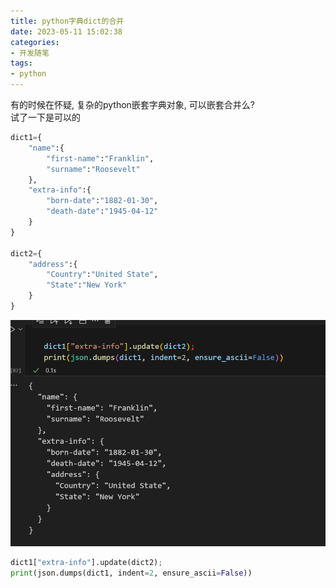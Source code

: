 ```yaml
---
title: python字典dict的合并
date: 2023-05-11 15:02:38
categories:
- 开发随笔
tags: 
- python
---
```


有的时候在怀疑, 复杂的python嵌套字典对象, 可以嵌套合并么?  
试了一下是可以的

```python
dict1={
    "name":{
        "first-name":"Franklin",
        "surname":"Roosevelt"
    },
    "extra-info":{
        "born-date":"1882-01-30",
        "death-date":"1945-04-12"
    }
}

dict2={
    "address":{
        "Country":"United State",
        "State":"New York"
    }
}
```
![page](python字典dict的合并/001.png)

```python
dict1["extra-info"].update(dict2);
print(json.dumps(dict1, indent=2, ensure_ascii=False))
```


